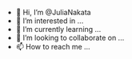 - 👋 Hi, I’m @JuliaNakata
- 👀 I’m interested in ...
- 🌱 I’m currently learning ...
- 💞️ I’m looking to collaborate on ...
- 📫 How to reach me ...

<!---
JuliaNakata/JuliaNakata is a ✨ special ✨ repository because its `README.md` (this file) appears on your GitHub profile.
You can click the Preview link to take a look at your changes.
--->
